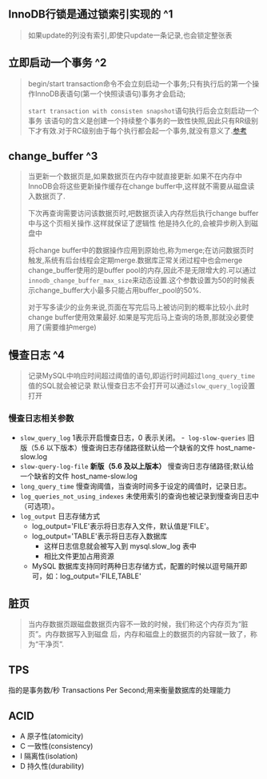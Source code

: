 ## InnoDB行锁是通过锁索引实现的 ^1
> 如果update的列没有索引,即使只update一条记录,也会锁定整张表

## 立即启动一个事务 ^2

> begin/start transaction命令不会立刻启动一个事务;只有执行后的第一个操作InnoDB表语句(第一个快照读语句)事务才会启动;
>
> `start transaction with consisten snapshot`语句执行后会立刻启动一个事务
> 该语句的含义是创建一个持续整个事务的一致性快照,因此只有RR级别下才有效.对于RC级别由于每个执行都会起一个事务,就没有意义了.[参考](08讲事务到底是隔离还是不隔离的.md#RR和RC是如何通过一致性读实现的)

## change_buffer ^3
> 当更新一个数据页是,如果数据页在内存中就直接更新.如果不在内存中InnoDB会将这些更新操作缓存在change buffer中,这样就不需要从磁盘读入数据页了.
> 
> 下次再查询需要访问该数据页时,吧数据页读入内存然后执行change buffer中与这个页相关操作.这样就保证了逻辑性
> 他是持久化的,会被异步刷入到磁盘中
> 
> 将change buffer中的数据操作应用到原始也,称为merge;在访问数据页时触发,系统有后台线程会定期merge.数据库正常关闭过程中也会merge
> change_buffer使用的是buffer pool的内存,因此不是无限增大的.可以通过`innodb_change_buffer_max_size`来动态设置.这个参数设置为50的时候表示change_buffer大小最多只能占用buffer_pool的50%.
> 
> 对于写多读少的业务来说,页面在写完后马上被访问到的概率比较小.此时change buffer使用效果最好.如果是写完后马上查询的场景,那就没必要使用了(需要维护merge)

## 慢查日志 ^4
> 记录MySQL中响应时间超过阈值的语句,即运行时间超过`long_query_time`值的SQL就会被记录
> 默认慢查日志不会打开可以通过`slow_query_log`设置打开

### 慢查日志相关参数
- `slow_query_log` 1表示开启慢查日志，0 表示关闭。
-` log-slow-queries` 旧版（5.6 以下版本）慢查询日志存储路径默认给一个缺省的文件 host_name-slow.log
- `slow-query-log-file` **新版（5.6 及以上版本）** 慢查询日志存储路径;默认给一个缺省的文件 host_name-slow.log
- `long_query_time` 慢查询阈值，当查询时间多于设定的阈值时，记录日志。
- `log_queries_not_using_indexes` 未使用索引的查询也被记录到慢查询日志中（可选项）。
- `log_output` 日志存储方式
	- log_output='FILE'表示将日志存入文件，默认值是'FILE'。
	- log_output='TABLE'表示将日志存入数据库
		- 这样日志信息就会被写入到 mysql.slow_log 表中
		- 相比文件更加占用资源
	- MySQL 数据库支持同时两种日志存储方式，配置的时候以逗号隔开即可，如：log_output='FILE,TABLE'

## 脏页
> 当内存数据页跟磁盘数据页内容不一致的时候，我们称这个内存页为“脏页”。内存数据写入到磁盘 后，内存和磁盘上的数据页的内容就一致了，称为“干净页”.

## TPS
指的是事务数/秒 Transactions Per Second;用来衡量数据库的处理能力

## ACID
- A 原子性(atomicity)
- C 一致性(consistency)
- I 隔离性(isolation)
- D 持久性(durability)